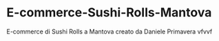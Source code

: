 # E-commerce-Sushi-Rolls-Mantova

E-commerce di Sushi Rolls a Mantova creato da Daniele Primavera
vfvvf

